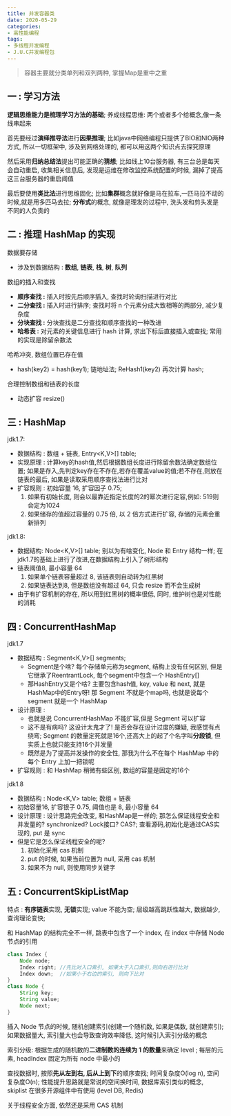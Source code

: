 ```yaml
---
title: 并发容器类
date: 2020-05-29
categories:
- 高性能编程
tags: 
- 多线程并发编程
- J.U.C并发编程包
---
```




> 容器主要就分类单列和双列两种, 掌握Map是重中之重



## 一 : 学习方法

**逻辑思维能力是梳理学习方法的基础**; 养成线程思维: 两个或者多个给概念,像一条线串起来

首先要经过**演绎推导法**进行**因果推理**; 比如java中网络编程只提供了BIO和NIO两种方式, 所以一切框架中, 涉及到网络处理的, 都可以用这两个知识点去探究原理

然后采用**归纳总结法**提出可能正确的**猜想**; 比如线上10台服务器, 有三台总是每天会自动重启, 收集相关信息后, 发现是运维在修改监控系统配置的时候, 漏掉了提高这三台服务器的重启阈值

最后要使用**类比法**进行思维固化; 比如**集群**概念就好像是马在拉车,一匹马拉不动的时候,就是用多匹马去拉; **分布式**的概念, 就像是理发的过程中, 洗头发和剪头发是不同的人负责的

## 二 : 推理 HashMap 的实现

数据要存储

* 涉及到数据结构 : **数组**, **链表**, **栈**, **树**, **队列**

数组的插入和查找
- **顺序查找 :** 插入时按先后顺序插入, 查找时轮询扫描进行对比
- **二分查找 :** 插入时进行排序; 查找时将 n 个元素分成大致相等的两部分, 减少复杂度
- **分块查找 :** 分块查找是二分查找和顺序查找的一种改进
- **哈希表 :** 对元素的关键信息进行 hash 计算, 求出下标后直接插入或查找; 常用的实现是除留余数法

哈希冲突, 数组位置已存在值

- hash(key2) = hash(key1); 链地址法; ReHash1(key2) 再次计算 hash;

合理控制数组和链表的长度

- 动态扩容 resize()

## 三 : HashMap

jdk1.7:
- 数据结构 : 数组 + 链表, Entry<K,V>[] table;
- 实现原理 : 计算key的hash值,然后根据数组长度进行除留余数法确定数组位置; 如果是存入,先判定key存在不存在,若存在覆盖value的值;若不存在,则放在链表的最后, 如果是读取采用顺序查找法进行比对
- 扩容规则 : 初始容量 16, 扩容因子 0.75;
  1. 如果有初始长度, 则会以最靠近指定长度的2的幂次进行定容,例如: 519则会定为1024
  2. 如果储存的值超过容量的 0.75 倍, 以 2 倍方式进行扩容, 存储的元素会重新排列

jdk1.8:
- 数据结构: Node<K,V>[] table; 别以为有啥变化, Node 和 Entry 结构一样; 在jdk1.7的基础上进行了改进,在数据结构上引入了树形结构
- 链表阈值8, 最小容量 64
  1. 如果单个链表容量超过 8, 该链表则自动转为红黑树
  2. 如果链表达到8, 但是数组没有超过 64, 只会 resize 而不会生成树
- 由于有扩容机制的存在, 所以用到红黑树的概率很低, 同时, 维护树也是对性能的消耗

## 四 : ConcurrentHashMap

jdk1.7
- 数据结构 : Segment<K,V>[] segments;
  - Segment是个啥? 每个存储单元称为segment, 结构上没有任何区别, 但是它继承了ReentrantLock, 每个segment中包含一个 HashEntry[]
  - 那HashEntry又是个啥? 主要包含hash值, key, value 和 next, 就是HashMap中的Entry呀! 那 Segment 不就是个map吗, 也就是说每个 segment 就是一个 HashMap
- 设计原理 :
  - 也就是说 ConcurrentHashMap 不能扩容,但是 Segment 可以扩容
  - 这不是有病吗? 这设计太鬼才了! 是否会存在设计过度的嫌疑, 我感觉有点绕弯; Segment 的数量定死就是16个,还高大上的起了个名字叫**分段锁**, 但实质上也就只能支持16个并发量
  - 既然是为了提高并发操作的安全性, 那我为什么不在每个 HashMap 中的每个 Entry 上加一把锁呢
- 扩容规则 : 和 HashMap 稍微有些区别, 数组的容量是固定的16个

jdk1.8
- 数据结构 : Node<K,V> table; 数组 + 链表
- 初始容量16, 扩容银子 0.75, 阈值也是 8, 最小容量 64
- 设计原理 : 设计思路完全改变, 和HashMap是一样的; 那怎么保证线程安全和并发量的? synchronized? Lock接口? CAS?; 查看源码,初始化是通过CAS实现的, put 是 sync
- 但是它是怎么保证线程安全的呢?
  1. 初始化采用 cas 机制
  2. put 的时候, 如果当前位置为 null, 采用 cas 机制
  3. 如果不为 null, 则使用同步关键字

## 五 : ConcurrentSkipListMap

特点 : **有序链表**实现, **无锁**实现; value 不能为空; 层级越高跳跃性越大, 数据越少, 查询理论变快;

和 HashMap 的结构完全不一样, 跳表中包含了一个 index, 在 index 中存储 Node 节点的引用

```java
class Index {
    Node node;
    Index right; //先比对入口索引, 如果大于入口索引,则向右进行比对
    Index down;  //如果小于右边的索引, 则向下比对
}
class Node {
    String key;
    String value;
    Node next;
}
```

插入 Node 节点的时候, 随机创建索引(创建一个随机数, 如果是偶数, 就创建索引); 如果数据量大, 索引量大也会导致查询效率降低, 这时候引入索引分级的概念

索引分级: 根据生成的随机数的**二进制数的连续为 1 的数量**来确定 level ; 每层的元素, headIndex 固定为所有 node 中最小的

查找数据时, 按照**先从左到右, 后从上到下**的顺序查找; 时间复杂度O(log n), 空间复杂度O(n); 性能提升思路就是常说的空间换时间, 数据库索引类似的概念, skiplist 在很多开源组件中有使用 (level DB, Redis)

关于线程安全方面, 依然还是采用 CAS 机制